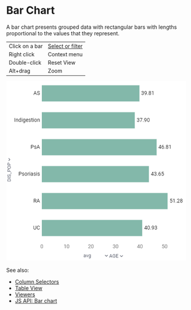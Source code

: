 <!-- TITLE: Bar Chart -->
<!-- SUBTITLE: -->

# Bar Chart

A bar chart presents grouped data with rectangular bars with lengths proportional to the values that
they represent. 

|                 |              |
|-----------------|--------------|
| Click on a bar  | [Select or filter](viewers.md#select-or-filter) |
| Right click     | Context menu |
| Double-click    | Reset View |
| Alt+drag        | Zoom   |


![Bar Chart](../uploads/viewers/bar-chart.png "Bar Chart") 

See also: 
  
* [Column Selectors](column-selectors.md)
* [Table View](../views/table-view.md)
* [Viewers](../viewers/viewers.md)
* [JS API: Bar chart](https://public.datagrok.ai/js/samples/ui/viewers/bar-chart)
  

